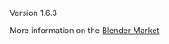 Version 1.6.3

More information on the <a href='https://cgcookiemarkets.com/all-products/name-panel/'>Blender Market</a>
